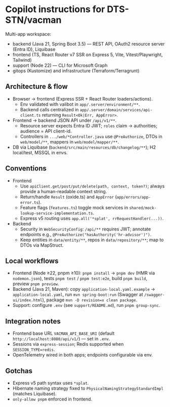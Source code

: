 # Copilot instructions for DTS-STN/vacman

Multi-app workspace:
- backend (Java 21, Spring Boot 3.5) — REST API, OAuth2 resource server (Entra ID), Liquibase
- frontend (TS, React Router v7 SSR on Express 5, Vite, Vitest/Playwright, Tailwind)
- support (Node 22) — CLI for Microsoft Graph
- gitops (Kustomize) and infrastructure (Terraform/Terragrunt)

## Architecture & flow
- Browser → frontend (Express SSR + React Router loaders/actions).
  - Env validated with valibot in `app/.server/environment/**`.
  - Backend calls centralized in `app/.server/domain/services/api-client.ts` returning `Result<Ok|Err, AppError>`.
- Frontend → backend JSON API under `/api/v1/**`.
  - Resource server expects Entra ID JWT; `roles` claim → authorities; audience = API client-id.
  - Controllers in `.../web/*Controller.java` use `@PreAuthorize`, DTOs in `web/model/**`, mappers in `web/model/mapper/**`.
- DB via Liquibase (`backend/src/main/resources/db/changelog/**`); H2 local/test, MSSQL in envs.

## Conventions
- Frontend
  - Use `apiClient.get/post/put/delete(path, context, token?)`; always provide a human-readable context string.
  - Return/handle `Result` (oxide.ts) and `AppError` (`app/errors/app-error.ts`).
  - Feature flags (`features.ts`) toggle mock services in `shared/mock-lookup-service-implementation.ts`.
  - Express v5 routing uses `app.all('*splat', rrRequestHandler(...))`.
- Backend
  - Security in `WebSecurityConfig`: `/api/**` requires JWT; annotate endpoints e.g., `@PreAuthorize("hasAuthority('hr-advisor')")`.
  - Keep entities in `data/entity/**`, repos in `data/repository/**`; map to DTOs via MapStruct.

## Local workflows
- Frontend (Node ≥22, pnpm ≥10): `pnpm install` → `pnpm dev` (HMR via `nodemon.json`), tests `pnpm test` / `pnpm test:e2e`, build `pnpm build`, preview `pnpm preview`.
- Backend (Java 21, Maven): copy `application-local.yaml.example` → `application-local.yaml`, run `mvn spring-boot:run` (Swagger at `/swagger-ui/index.html`), package `mvn -D revision=x clean package`.
- Support: configure `.env` (see `support/README.md`), run `pnpm group-sync`.

## Integration notes
- Frontend base URL `VACMAN_API_BASE_URI` (default `http://localhost:8080/api/v1/`) — set in `.env`.
- Sessions via `express-session`; Redis supported when `SESSION_TYPE=redis`.
- OpenTelemetry wired in both apps; endpoints configurable via env.

## Gotchas
- Express v5 path syntax uses `*splat`.
- Hibernate naming strategy fixed to `PhysicalNamingStrategyStandardImpl` (matches Liquibase).
- `only-allow pnpm` enforced in frontend.
